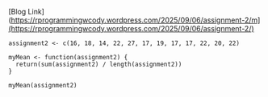 [Blog Link](https://rprogrammingwcody.wordpress.com/2025/09/06/assignment-2/m](https://rprogrammingwcody.wordpress.com/2025/09/06/assignment-2/)

```{r}
assignment2 <- c(16, 18, 14, 22, 27, 17, 19, 17, 17, 22, 20, 22)

myMean <- function(assignment2) {
  return(sum(assignment2) / length(assignment2))
}

myMean(assignment2)
```
